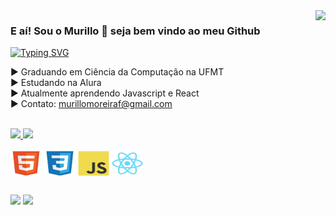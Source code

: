 <img align="right" height="590em" src="https://raw.githubusercontent.com/gist/murillom/817a37ebbf3c7978a16fcf2a2582a5c6/raw/2f822a34063431e00c887830b7adee33c031c9a5/githubcard.svg">

### E aí! Sou o Murillo 🐺 seja bem vindo ao meu Github
[![Typing SVG](https://readme-typing-svg.herokuapp.com/?lines=Desenvolvedor+Front-end;Front-end+Developer)](https://git.io/typing-svg)

► Graduando em Ciência da Computação na UFMT<br>
► Estudando na Alura<br>
► Atualmente aprendendo Javascript e React<br>
► Contato: <a href="mailto:murillomoreiraf@gmail.com">murillomoreiraf@gmail.com</a>

<!-- Github Stats -->
<div><br>
  <a href="https://github.com/murillom">
  <img height="160" src="https://github-readme-stats.vercel.app/api?username=murillom&show_icons=true&theme=react&include_all_commits=true&count_private=true"/>
  <img height="160" src="https://github-readme-stats.vercel.app/api/top-langs/?username=murillom&layout=compact&langs_count-16&theme=react"/>
</div>

<!-- Dev icons -->
<div style="display: inline-block"><br>
  <img align="center" alt="murillo-html5" height="40" width="50" src="https://raw.githubusercontent.com/devicons/devicon/master/icons/html5/html5-original.svg"/>
  <img align="center" alt="murillo-css3" height="40" width="50" src="https://raw.githubusercontent.com/devicons/devicon/master/icons/css3/css3-original.svg"/>
  <img align="center" alt="murillo-js" height="40" width="50" src="https://raw.githubusercontent.com/devicons/devicon/master/icons/javascript/javascript-original.svg"/>
  <img align="center" alt="murillo-js" height="40" width="50" src="https://raw.githubusercontent.com/devicons/devicon/master/icons/react/react-original.svg"/>
</div>

##

<!-- Social Badges -->
<div>
  <a href="https://linkedin.com/in/murillofelix" target="_blank"><img src="https://img.shields.io/badge/LinkedIn-0077B5?style=for-the-badge&logo=linkedin&logoColor=white"/></a>
  <a href="https://instagram.com/murillomoreiraf" target="_blank"><img src="https://img.shields.io/badge/Instagram-E4405F?style=for-the-badge&logo=instagram&logoColor=white"/></a>
</div>







<!--
**murillom/murillom** is a ✨ _special_ ✨ repository because its `README.md` (this file) appears on your GitHub profile.

Here are some ideas to get you started:

- 🔭 I’m currently working on ...
- 🌱 I’m currently learning ...
- 👯 I’m looking to collaborate on ...
- 🤔 I’m looking for help with ...
- 💬 Ask me about ...
- 📫 How to reach me: ...
- 😄 Pronouns: ...
- ⚡ Fun fact: ...
-->
